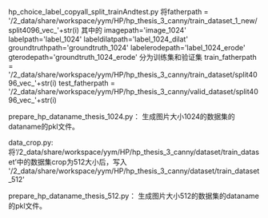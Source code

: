 
hp_choice_label_copyall_split_trainAndtest.py 
将fatherpath = '/2_data/share/workspace/yym/HP/hp_thesis_3_canny/train_dataset_1_new/split4096_vec_'+str(i)
其中的
imagepath='image_1024'
labelpath='label_1024'
labeldilatpath='label_1024_dilat'
groundtruthpath='groundtruth_1024'
labelerodepath='label_1024_erode'
gterodepath='groundtruth_1024_erode'
分为训练集和验证集
train_fatherpath = '/2_data/share/workspace/yym/HP/hp_thesis_3_canny/train_dataset/split4096_vec_'+str(i)
test_fatherpath = '/2_data/share/workspace/yym/HP/hp_thesis_3_canny/valid_dataset/split4096_vec_'+str(i)


prepare_hp_dataname_thesis_1024.py：
生成图片大小1024的数据集的dataname的pkl文件。

data_crop.py:
将‘/2_data/share/workspace/yym/HP/hp_thesis_3_canny/dataset/train_dataset’中的数据集crop为512大小后，写入
'/2_data/share/workspace/yym/HP/hp_thesis_3_canny/dataset/train_dataset_512'

prepare_hp_dataname_thesis_512.py：
生成图片大小512的数据集的dataname的pkl文件。
